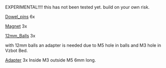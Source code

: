 EXPERIMENTAL!!!!
this has not been tested yet. build on your own risk.

[Dowel_pins](https://www.ratrig.com/dowel-pin-3-0mm-x-35-0mm.html) 6x

[Magnet](https://www.ratrig.com/magnet-20-x-10-x-5mm-two-hole-m3-countersink-screws.html) 3x

[12mm_Balls](https://www.ratrig.com/steel-ball-12mm-threaded-m5.html) 3x

with 12mm balls an adapter is needed due to M5 hole in balls and M3 hole in Vzbot Bed.

[Adapter](https://nl.aliexpress.com/item/1005003252950334.html?) 3x Inside M3 outside M5 6mm long.
